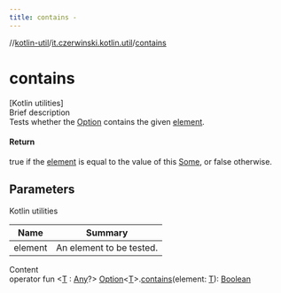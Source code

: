 ```yaml
---
title: contains -
---
```

//[kotlin-util](../index.md)/[it.czerwinski.kotlin.util](index.md)/[contains](contains.md)



# contains  
[Kotlin utilities]  
Brief description  
Tests whether the [Option](-option/index.md) contains the given [element]().  
  


#### Return  
true if the [element]() is equal to the value of this [Some](-some/index.md), or false otherwise.  
  


## Parameters  
  
Kotlin utilities  
  
|  Name|  Summary| 
|---|---|
| element| An element to be tested.
  
  
Content  
operator fun <[T](contains.md) : [Any](https://kotlinlang.org/api/latest/jvm/stdlib/kotlin/-any/index.html)?> [Option](-option/index.md)<[T](contains.md)>.[contains](contains.md)(element: [T](contains.md)): [Boolean](https://kotlinlang.org/api/latest/jvm/stdlib/kotlin/-boolean/index.html)  



